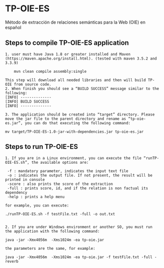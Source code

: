 # TP-OIE-ES
Método de extracción de relaciones semánticas para la Web (OIE) en español

## Steps to compile TP-OIE-ES application

    1. user must have Java 1.8 or greater installed and Maven (https://maven.apache.org/install.html). (tested with maven 3.5.2 and 3.3.9)
    
 		mvn clean compile assembly:single

	This step will download all needed libraries and then will build TP-OIE from source code.
    2. When finish you should see a “BUILD SUCCESS” message similar to the following:
	[INFO] --------------
	[INFO] BUILD SUCCESS
	[INFO] --------------

    3. The application should be created into “target” directory. Please move the jar file to the parent directory and rename as “tp-oie-es.jar”, you can do that executing the following command:

	mv target/TP-OIE-ES-1.0-jar-with-dependencies.jar tp-oie-es.jar
	
## Steps to run TP-OIE-ES

    1. If you are in a Linux environment, you can execute the file “runTP-OIE-ES.sh”, the available options are:

	 -f : mandatory parameter, indicates the input text file
	 -o : indicates the output file. If not present, the result will be printed in console	 
	 -score : also prints the score of the extraction
	 -full : prints score, id, and if the relation is non factual its dependency
	 -help : prints a help menu

	for example, you can execute:

	./runTP-OIE-ES.sh -f testFile.txt -full -o out.txt


    2. If you are under Windows environment or another SO, you must run the application with the following command:

	java -jar -Xmx4056m  -Xms1024m -ea tp-oie.jar 

	the parameters are the same, for example:

	java -jar -Xmx4056m  -Xms1024m -ea tp-oie.jar -f testFile.txt -full -reverb

